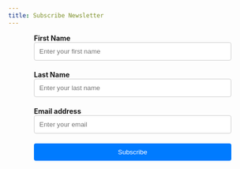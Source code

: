 ```yaml
---
title: Subscribe Newsletter
---
```


<style>
form {
  display: flex;
  flex-direction: column;
  max-width: 400px;
  margin: 0 auto;
}

.form-group {
  margin-bottom: 20px;
}

label {
  font-weight: bold;
}

input[type="text"],
input[type="email"] {
  width: 100%;
  padding: 10px;
  border: 1px solid #ccc;
  border-radius: 4px;
}

button[type="submit"] {
  padding: 10px 20px;
  background-color: #007bff;
  color: #fff;
  border: none;
  border-radius: 4px;
  cursor: pointer;
}
</style>

<div>
<form>
  <div class="form-group">
    <label for="name">First Name</label>
    <input type="text" class="form-control" id="firstName" placeholder="Enter your first name" required/>
  </div>
  <div class="form-group">
    <label for="lastName">Last Name</label>
    <input type="text" class="form-control" id="lastName" placeholder="Enter your last name" required/>
  </div>

  <div class="form-group">
    <label for="email">Email address</label>
    <input type="email" class="form-control" id="email" placeholder="Enter your email" required/>
  </div>
  <button id="submitBtn" type="submit" class="btn btn-primary" onClick="subscribeNewsletter(this)">Subscribe</button>
</form>
</div>

<script>
    document.getElementById('submitBtn').addEventListener("click", function(e ){
        e.preventDefault()
        const url = 'https://api-6vankd4g6a-uc.a.run.app/api/newsletter/subscribe'

        const firstName = document.getElementById("firstName").value
        const lastName = document.getElementById("lastName").value
        const email = document.getElementById("email").value

        const dataToSend = {
            firstName,
            lastName,
            email
        }

        fetch(url, {
        method: 'POST',
        headers: {
            'Content-Type': 'application/json'
        },
        body: JSON.stringify(dataToSend)
        })
        .then(response => {
        // Handle response
            return new Promise(async res => {
                await res(response.json())
            })
        }).then(data => {
            if(data.status == 400) {
                window.alert(data.message)
            } else {
                window.alert(data.data.email + ' subscribed to newsletter')
                window.location.href = '/'     
            }
        })
        .catch(error => {
        // Handle error
            console.log(error)
            window.alert(error.body.message)
        });
    })
    
</script>
